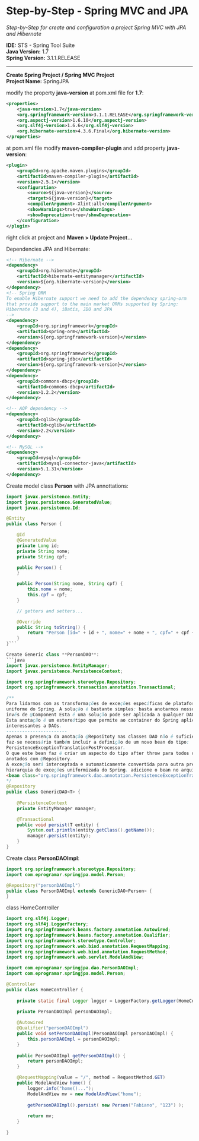 Step-by-Step - Spring MVC and JPA
=================================

*Step-by-Step for create and configuration a project Spring MVC with JPA and Hibernate*

**IDE:** STS - Spring Tool Suite  
**Java Version:** 1.7  
**Spring Version:** 3.1.1.RELEASE  

---------------------------------

**Create Spring Project / Spring MVC Project**  
**Project Name:** SpringJPA

modify the property **java-version** at pom.xml file for **1.7**: 
```xml
<properties>
	<java-version>1.7</java-version>
	<org.springframework-version>3.1.1.RELEASE</org.springframework-version>
	<org.aspectj-version>1.6.10</org.aspectj-version>
	<org.slf4j-version>1.6.6</org.slf4j-version>
	<org.hibernate-version>4.3.6.Final</org.hibernate-version>
</properties>
```

at pom.xml file modify **maven-compiler-plugin** and add property **java-version**:  
```xml
<plugin>
	<groupId>org.apache.maven.plugins</groupId>
	<artifactId>maven-compiler-plugin</artifactId>
	<version>2.5.1</version>
	<configuration>
	    <source>${java-version}</source>
	    <target>${java-version}</target>
	    <compilerArgument>-Xlint:all</compilerArgument>
	    <showWarnings>true</showWarnings>
	    <showDeprecation>true</showDeprecation>
	</configuration>
</plugin>
```

right click at project and **Maven > Update Project...**  

Dependencies JPA and Hibernate:  
```xml
<!-- Hibernate -->
<dependency>
	<groupId>org.hibernate</groupId>
	<artifactId>hibernate-entitymanager</artifactId>
	<version>${org.hibernate-version}</version>
</dependency>
<!-- Spring ORM
To enable Hibernate support we need to add the dependency spring-orm 
that provide support to the main market ORMs supported by Spring: 
Hibernate (3 and 4), iBatis, JDO and JPA
-->
<dependency>
	<groupId>org.springframework</groupId>
	<artifactId>spring-orm</artifactId>
	<version>${org.springframework-version}</version>
</dependency>
<dependency>
	<groupId>org.springframework</groupId>
	<artifactId>spring-jdbc</artifactId>
	<version>${org.springframework-version}</version>
</dependency>		
<dependency>
	<groupId>commons-dbcp</groupId>
	<artifactId>commons-dbcp</artifactId>
	<version>1.2.2</version>
</dependency>

<!-- AOP dependency -->
<dependency>
	<groupId>cglib</groupId>
	<artifactId>cglib</artifactId>
	<version>2.2</version>
</dependency>

<!-- MySQL -->
<dependency>
	<groupId>mysql</groupId>
	<artifactId>mysql-connector-java</artifactId>
	<version>5.1.31</version>
</dependency>
```
 
Create model class **Person** with JPA annottations:  
```java
import javax.persistence.Entity;
import javax.persistence.GeneratedValue;
import javax.persistence.Id;

@Entity
public class Person {

	@Id
	@GeneratedValue
	private Long id;
	private String nome;
	private String cpf;

	public Person() {
	}

	public Person(String nome, String cpf) {
		this.nome = nome;
		this.cpf = cpf;
	}

	// getters and setters...

	@Override
	public String toString() {
		return "Person [id=" + id + ", nome=" + nome + ", cpf=" + cpf + "]";
	}
}```

Create Generic class **PersonDAO**:  
```java
import javax.persistence.EntityManager;
import javax.persistence.PersistenceContext;

import org.springframework.stereotype.Repository;
import org.springframework.transaction.annotation.Transactional;

/**
Para lidarmos com as transformações de exceções específicas de plataforma para as da hierarquia 
uniforme do Spring. A solução é bastante simples: basta anotarmos nosso DAO com @Repository ao 
invés de @Component Esta é uma solução pode ser aplicada a qualquer DAO, inclusive JDBC. 
Esta anotação é um estereótipo que permite ao container do Spring aplicar funcionalidades mais 
interessantes a DAOs. 
-----------------------
Apenas a presença da anotação @Repositoty nas classes DAO não é suficiente, 
faz-se necessário também incluir a definição de um novo bean do tipo:
PersistenceExceptionTranslationPostProcessor. 
O que este bean faz é criar um aspecto do tipo after throw para todos os beans 
anotados com @Repository.
A exceção será interceptada e automaticamente convertida para outra presente na 
hierarquia de exceções uniformizada do Spring. adicione o bean no arquivo: servlet-context.xml
<bean class="org.springframework.dao.annotation.PersistenceExceptionTranslationPostProcessor"/>	
*/
@Repository
public class GenericDAO<T> {
	
	@PersistenceContext
	private EntityManager manager;

	@Transactional
	public void persist(T entity) {
		System.out.println(entity.getClass().getName());
		manager.persist(entity);
	}
}
```

Create class **PersonDAOImpl**:  
```java
import org.springframework.stereotype.Repository;
import com.eprogramar.springjpa.model.Person;

@Repository("personDAOImpl")
public class PersonDAOImpl extends GenericDAO<Person> {
}
```

class HomeController
```java
import org.slf4j.Logger;
import org.slf4j.LoggerFactory;
import org.springframework.beans.factory.annotation.Autowired;
import org.springframework.beans.factory.annotation.Qualifier;
import org.springframework.stereotype.Controller;
import org.springframework.web.bind.annotation.RequestMapping;
import org.springframework.web.bind.annotation.RequestMethod;
import org.springframework.web.servlet.ModelAndView;

import com.eprogramar.springjpa.dao.PersonDAOImpl;
import com.eprogramar.springjpa.model.Person;

@Controller
public class HomeController {
	
	private static final Logger logger = LoggerFactory.getLogger(HomeController.class);
	
	private PersonDAOImpl personDAOImpl;

	@Autowired
	@Qualifier("personDAOImpl")
	public void setPersonDAOImpl(PersonDAOImpl personDAOImpl) {
		this.personDAOImpl = personDAOImpl;
	}
	
	public PersonDAOImpl getPersonDAOImpl() {
		return personDAOImpl;
	}

	@RequestMapping(value = "/", method = RequestMethod.GET)
	public ModelAndView home() {
		logger.info("home()...");
		ModelAndView mv = new ModelAndView("home");
		
		getPersonDAOImpl().persist( new Person("Fabiano", "123") );
		
		return mv;
	}
	
}
```
